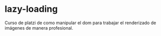 # lazy-loading
Curso de platzi de como manipular el dom para trabajar el renderizado de imágenes de manera profesional.
